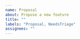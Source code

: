 ```yaml
---
name: Proposal
about: Propose a new feature
title: ""
labels: "Proposal, NeedsTriage"
assignees: ""
---
```


<!-- Describe this new feature. Think about if it really belongs in the project; you may want to discuss it on https://github.com/RitchieS/enum/discussions/categories/ideas first.  -->

